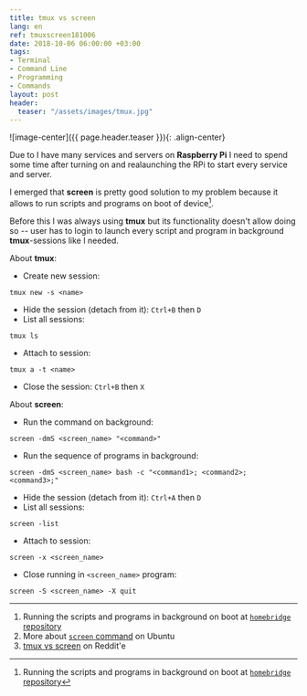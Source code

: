 ```yaml
---
title: tmux vs screen
lang: en
ref: tmuxscreen181006
date: 2018-10-06 06:00:00 +03:00
tags:
- Terminal
- Command Line
- Programming
- Commands
layout: post
header:
  teaser: "/assets/images/tmux.jpg"
---
```


![image-center]({{ page.header.teaser }}){: .align-center}

Due to I have many services and servers on **Raspberry Pi** I need to spend some time after turning on and realaunching the RPi to start every service and server.

I emerged that **screen** is pretty good solution to my problem because it allows to run scripts and programs on boot of device[^1].

[^1]: Running the scripts and programs in background on boot at [`homebridge` repository](https://github.com/nfarina/homebridge/wiki/Running-HomeBridge-on-a-Raspberry-Pi#running-homebridge-on-boot-etcrclocal-using-screen)

Before this I was always using **tmux** but its functionality doesn't allow doing so -- user has to login to launch every script and program in background **tmux**-sessions like I needed.

About **tmux**:
- Create new session:
```
tmux new -s <name>
```
- Hide the session (detach from it): `Ctrl+B` then `D`
- List all sessions:
```
tmux ls
```
- Attach to session:
```
tmux a -t <name>
```
- Close the session: `Ctrl+B` then `X`


About **screen**:
- Run the command on background:
```
screen -dmS <screen_name> "<command>"
```
- Run the sequence of programs in background:
```
screen -dmS <screen_name> bash -c "<command1>; <command2>; <command3>;"
```
- Hide the session (detach from it): `Ctrl+A` then `D`
- List all sessions:
```
screen -list
```
- Attach to session:
```
screen -x <screen_name>
```
- Close running in `<screen_name>` program:
```
screen -S <screen_name> -X quit
```

---

1. Running the scripts and programs in background on boot at [`homebridge` repository](https://github.com/nfarina/homebridge/wiki/Running-HomeBridge-on-a-Raspberry-Pi#running-homebridge-on-boot-etcrclocal-using-screen)
2. More about [`screen` command](https://help.ubuntu.ru/wiki/screen) on Ubuntu
3. [tmux vs screen](https://www.reddit.com/r/linux/comments/6ffrmy/differences_between_tmux_vs_screen/) on Reddit'e
